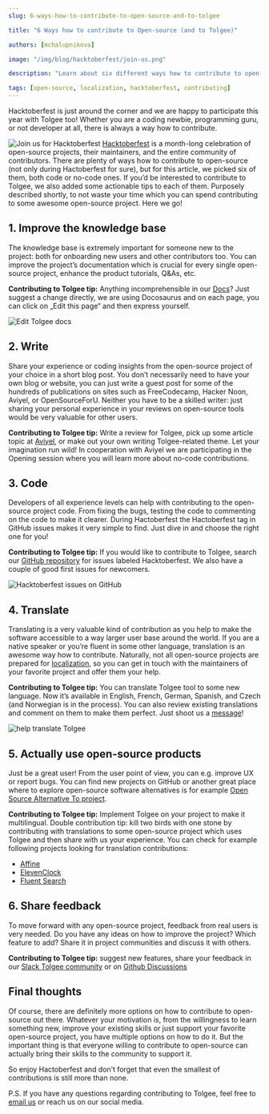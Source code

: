 ```yaml
---
slug: 6-ways-how-to-contribute-to-open-source-and-to-tolgee

title: "6 Ways how to contribute to Open-source (and to Tolgee)"

authors: [mchalupnikova]

image: "/img/blog/hacktoberfest/join-us.png"

description: "Learn about six different ways how to contribute to open-source projects during Hacktoberfest. Explore how to contribute to Tolgee project."

tags: [open-source, localization, hacktoberfest, contributing]
---
```

Hacktoberfest is just around the corner and we are happy to participate this year with Tolgee too! Whether you are a coding newbie, programming guru, or not developer at all, there is always a way how to contribute. 

<!--truncate-->
![Join us for Hacktoberfest](/img/blog/hacktoberfest/join-us.png)
[Hacktoberfest](https://hacktoberfest.com) is a month-long celebration of open-source projects, their maintainers, and the entire community of contributors. There are plenty of ways how to contribute to open-source (not only during Hactoberfest for sure), but for this article, we picked six of them, both code or no-code ones. If you’d be interested to contribute to Tolgee, we also added some actionable tips to each of them.  Purposely described shortly, to not waste your time which you can spend contributing to some awesome open-source project. Here we go! 

## 1. Improve the knowledge base 
The knowledge base is extremely important for someone new to the project: both for onboarding new users and other contributors too. 
You can improve the project’s documentation which is crucial for every single open-source project, enhance the product tutorials, Q&As, etc.

**Contributing to Tolgee tip:** Anything incomprehensible in our [Docs](/docs/)? Just suggest a change directly, we are using Docosaurus and on each page, you can click on „Edit this page“ and then express yourself. 

![Edit Tolgee docs](/img/blog/hacktoberfest/edit-docs.png)
## 2. Write

Share your experience or coding insights from the open-source project of your choice in a short blog post. You don’t necessarily need to have your own blog or website, you can just write a guest post for some of the hundreds of publications on sites such as FreeCodecamp, Hacker Noon, Aviyel, or OpenSourceForU. Neither you have to be a skilled writer: just sharing your personal experience in your reviews on open-source tools would be very valuable for other users.

**Contributing to Tolgee tip:** Write a review for Tolgee, pick up some article topic at [Aviyel](https://aviyel.com), or make out your own writing Tolgee-related theme. Let your imagination run wild! In cooperation with Aviyel we are participating in the Opening session where you will learn more about no-code contributions.

## 3. Code

Developers of all experience levels can help with contributing to the open-source project code. From fixing the bugs, testing the code to commenting on the code to make it clearer. During Hactoberfest the Hactoberfest tag in GitHub issues makes it very simple to find. Just dive in and choose the right one for you! 

**Contributing to Tolgee tip:** If you would like to contribute to Tolgee, search our [GitHub repository](https://github.com/tolgee/tolgee-platform) for issues labeled Hacktoberfest. We also have a couple of good first issues for newcomers. 

![Hacktoberfest issues on GitHub](/img/blog/hacktoberfest/hacktoberfest-issues.png)

## 4. Translate

Translating is a very valuable kind of contribution as you help to make the software accessible to a way larger user base around the world. If you are a native speaker or you’re fluent in some other language, translation is an awesome way how to contribute. Naturally, not all open-source projects are prepared for [localization](/blog/localization-basics-S01E01), so you can get in touch with the maintainers of your favorite project and offer them your help. 

**Contributing to Tolgee tip:** You can translate Tolgee tool to some new language. Now it’s available in English, French, German, Spanish, and Czech (and Norwegian is in the process). You can also review existing translations and comment on them to make them perfect.  Just shoot us a [message](mailto:info@tolgee.io)!

![help translate Tolgee](/img/blog/hacktoberfest/translate-tolgee.png)

## 5. Actually use open-source products

Just be a great user! From the user point of view, you can e.g. improve UX or report bugs. You can find new projects on GitHub or another great place where to explore open-source software alternatives is for example [Open Source Alternative To project](https://www.opensourcealternative.to).

**Contributing to Tolgee tip:** Implement Tolgee on your project to make it multilingual.
Double contribution tip: kill two birds with one stone by contributing with translations to some open-source project which uses Tolgee and then share with us your experience. You can check for example following projects looking for translation contributions:

- [Affine](https://docs.affine.pro/affine/internationalization/operation-guide) 
- [ElevenClock](https://github.com/martinet101/ElevenClock/wiki#translating-elevenclock) 
- [Fluent Search](https://www.fluentsearch.net/posts/fluent-search-version-09910) 

## 6. Share feedback

To move forward with any open-source project, feedback from real users is very needed. Do you have any ideas on how to improve the project? Which feature to add? Share it in project communities and discuss it with others. 

**Contributing to Tolgee tip:** suggest new features, share your feedback in our [Slack Tolgee community](https://join.slack.com/t/tolgeecommunity/shared_invite/zt-195isb5u8-_RcSRgVJfvgsPpOBIok~IQ) or on [Github Discussions](https://github.com/tolgee/tolgee-platform/discussions)

## Final thoughts
Of course, there are definitely more options on how to contribute to open-source out there. Whatever your motivation is, from the willingness to learn something new, improve your existing skills or just support your favorite open-source project, you have multiple options on how to do it. But the important thing is that everyone willing to contribute to open-source can actually bring their skills to the community to support it. 

So enjoy Hactoberfest and don’t forget that even the smallest of contributions is still more than none. 

P.S. If you have any questions regarding contributing to Tolgee, feel free to [email us](mailto:info@tolgee.io) or reach us on our social media.
